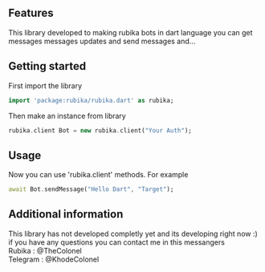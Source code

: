 ## Features

This library developed to making rubika bots in dart language
you can get messages messages updates and send messages and...

## Getting started

First import the library

```dart
import 'package:rubika/rubika.dart' as rubika;
```

Then make an instance from library
```dart
rubika.client Bot = new rubika.client("Your Auth");
```
## Usage

Now you can use 'rubika.client' methods.
For example
```dart
await Bot.sendMessage("Hello Dart", "Target");
```

## Additional information

This library has not developed completly yet and its developing right now :)
<br>
if you have any questions you can contact me in this messangers
<br>
Rubika : @TheColonel
<br>
Telegram : @KhodeColonel
